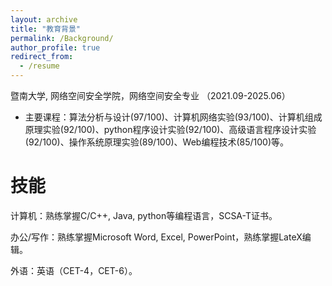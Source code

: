 ```yaml
---
layout: archive
title: "教育背景"
permalink: /Background/
author_profile: true
redirect_from:
  - /resume
---
```

暨南大学, 网络空间安全学院，网络空间安全专业 （2021.09-2025.06）
* 主要课程：算法分析与设计(97/100)、计算机网络实验(93/100)、计算机组成原理实验(92/100)、python程序设计实验(92/100)、高级语言程序设计实验(92/100)、操作系统原理实验(89/100)、Web编程技术(85/100)等。


# 技能
计算机：熟练掌握C/C++, Java, python等编程语言，SCSA-T证书。

办公/写作：熟练掌握Microsoft Word, Excel, PowerPoint，熟练掌握LateX编辑。

外语：英语（CET-4，CET-6）。
